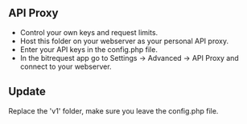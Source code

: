 ## API Proxy

* Control your own keys and request limits.
* Host this folder on your webserver as your personal API proxy.
* Enter your API keys in the config.php file.
* In the bitrequest app go to Settings -> Advanced -> API Proxy and connect to your webserver.

## Update

Replace the 'v1' folder, make sure you leave the config.php file.